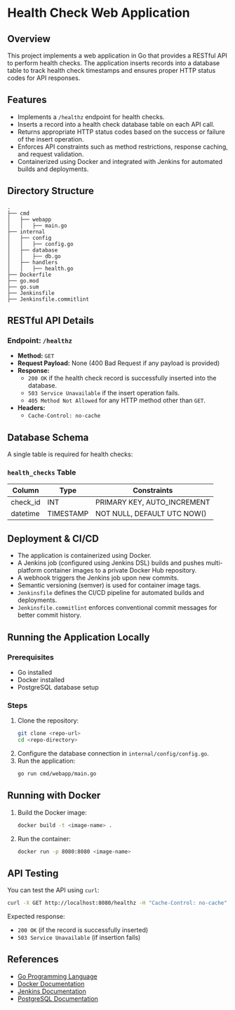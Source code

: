 # Health Check Web Application

## Overview
This project implements a web application in Go that provides a RESTful API to perform health checks. The application inserts records into a database table to track health check timestamps and ensures proper HTTP status codes for API responses.

## Features
- Implements a `/healthz` endpoint for health checks.
- Inserts a record into a health check database table on each API call.
- Returns appropriate HTTP status codes based on the success or failure of the insert operation.
- Enforces API constraints such as method restrictions, response caching, and request validation.
- Containerized using Docker and integrated with Jenkins for automated builds and deployments.

## Directory Structure
```
.
├── cmd
│   ├── webapp
│   │   ├── main.go
├── internal
│   ├── config
│   │   ├── config.go
│   ├── database
│   │   ├── db.go
│   ├── handlers
│   │   ├── health.go
├── Dockerfile
├── go.mod
├── go.sum
├── Jenkinsfile
├── Jenkinsfile.commitlint
```


## RESTful API Details
### Endpoint: `/healthz`
- **Method:** `GET`
- **Request Payload:** None (400 Bad Request if any payload is provided)
- **Response:**
  - `200 OK` if the health check record is successfully inserted into the database.
  - `503 Service Unavailable` if the insert operation fails.
  - `405 Method Not Allowed` for any HTTP method other than `GET`.
- **Headers:**
  - `Cache-Control: no-cache`

## Database Schema
A single table is required for health checks:

### `health_checks` Table
| Column    | Type        | Constraints       |
|-----------|------------|------------------|
| check_id  | INT        | PRIMARY KEY, AUTO_INCREMENT |
| datetime  | TIMESTAMP  | NOT NULL, DEFAULT UTC NOW() |

## Deployment & CI/CD
- The application is containerized using Docker.
- A Jenkins job (configured using Jenkins DSL) builds and pushes multi-platform container images to a private Docker Hub repository.
- A webhook triggers the Jenkins job upon new commits.
- Semantic versioning (semver) is used for container image tags.
- `Jenkinsfile` defines the CI/CD pipeline for automated builds and deployments.
- `Jenkinsfile.commitlint` enforces conventional commit messages for better commit history.

## Running the Application Locally
### Prerequisites
- Go installed
- Docker installed
- PostgreSQL database setup

### Steps
1. Clone the repository:
   ```sh
   git clone <repo-url>
   cd <repo-directory>
   ```
2. Configure the database connection in `internal/config/config.go`.
3. Run the application:
   ```sh
   go run cmd/webapp/main.go
   ```

## Running with Docker
1. Build the Docker image:
   ```sh
   docker build -t <image-name> .
   ```
2. Run the container:
   ```sh
   docker run -p 8080:8080 <image-name>
   ```

## API Testing
You can test the API using `curl`:
```sh
curl -X GET http://localhost:8080/healthz -H "Cache-Control: no-cache"
```
Expected response:
- `200 OK` (if the record is successfully inserted)
- `503 Service Unavailable` (if insertion fails)

## References
- [Go Programming Language](https://golang.org/)
- [Docker Documentation](https://docs.docker.com/)
- [Jenkins Documentation](https://www.jenkins.io/doc/)
- [PostgreSQL Documentation](https://www.postgresql.org/docs/)
